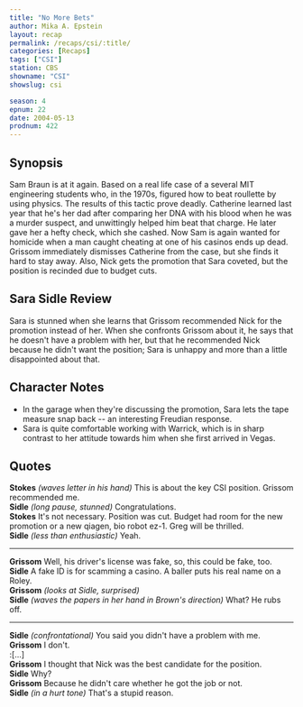 ```yaml
---
title: "No More Bets"
author: Mika A. Epstein
layout: recap
permalink: /recaps/csi/:title/
categories: [Recaps]
tags: ["CSI"]
station: CBS
showname: "CSI"
showslug: csi

season: 4
epnum: 22
date: 2004-05-13
prodnum: 422  
---
```


## Synopsis

Sam Braun is at it again. Based on a real life case of a several MIT engineering students who, in the 1970s, figured how to beat roullette by using physics. The results of this tactic prove deadly. Catherine learned last year that he's her dad after comparing her DNA with his blood when he was a murder suspect, and unwittingly helped him beat that charge. He later gave her a hefty check, which she cashed. Now Sam is again wanted for homicide when a man caught cheating at one of his casinos ends up dead. Grissom immediately dismisses Catherine from the case, but she finds it hard to stay away. Also, Nick gets the promotion that Sara coveted, but the position is recinded due to budget cuts.

## Sara Sidle Review

Sara is stunned when she learns that Grissom recommended Nick for the promotion instead of her. When she confronts Grissom about it, he says that he doesn't have a problem with her, but that he recommended Nick because he didn't want the position; Sara is unhappy and more than a little disappointed about that.

## Character Notes

* In the garage when they're discussing the promotion, Sara lets the tape measure snap back -- an interesting Freudian response.  
* Sara is quite comfortable working with Warrick, which is in sharp contrast to her attitude towards him when she first arrived in Vegas.

## Quotes

**Stokes** _(waves letter in his hand)_ This is about the key CSI position. Grissom recommended me.  
**Sidle** _(long pause, stunned)_ Congratulations.  
**Stokes** It's not necessary. Position was cut. Budget had room for the new promotion or a new qiagen, bio robot ez-1. Greg will be thrilled.  
**Sidle** _(less than enthusiastic)_ Yeah.  

- - -

**Grissom** Well, his driver's license was fake, so, this could be fake, too.  
**Sidle** A fake ID is for scamming a casino. A baller puts his real name on a Roley.  
**Grissom** _(looks at Sidle, surprised)_  
**Sidle** _(waves the papers in her hand in Brown's direction)_ What? He rubs off.  

- - -

**Sidle** _(confrontational)_ You said you didn't have a problem with me.  
**Grissom** I don't.  
:[...]  
**Grissom** I thought that Nick was the best candidate for the position.  
**Sidle** Why?  
**Grissom** Because he didn't care whether he got the job or not.  
**Sidle** _(in a hurt tone)_ That's a stupid reason.
